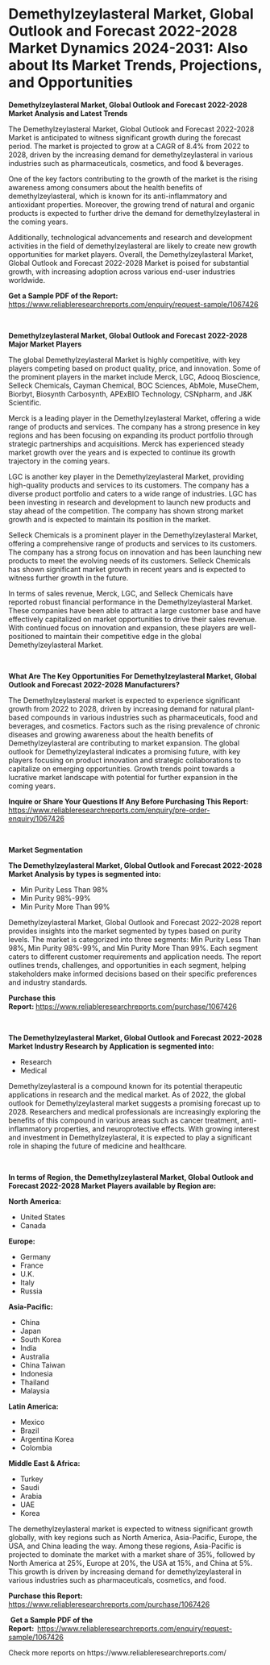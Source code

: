 <p><h1>Demethylzeylasteral Market, Global Outlook and Forecast 2022-2028 Market Dynamics 2024-2031: Also about Its Market Trends, Projections, and Opportunities</h1></p><p><strong>Demethylzeylasteral Market, Global Outlook and Forecast 2022-2028 Market Analysis and Latest Trends</strong></p>
<p><p>The Demethylzeylasteral Market, Global Outlook and Forecast 2022-2028 Market is anticipated to witness significant growth during the forecast period. The market is projected to grow at a CAGR of 8.4% from 2022 to 2028, driven by the increasing demand for demethylzeylasteral in various industries such as pharmaceuticals, cosmetics, and food & beverages. </p><p>One of the key factors contributing to the growth of the market is the rising awareness among consumers about the health benefits of demethylzeylasteral, which is known for its anti-inflammatory and antioxidant properties. Moreover, the growing trend of natural and organic products is expected to further drive the demand for demethylzeylasteral in the coming years.</p><p>Additionally, technological advancements and research and development activities in the field of demethylzeylasteral are likely to create new growth opportunities for market players. Overall, the Demethylzeylasteral Market, Global Outlook and Forecast 2022-2028 Market is poised for substantial growth, with increasing adoption across various end-user industries worldwide.</p></p>
<p><strong>Get a Sample PDF of the Report:&nbsp;</strong> <a href="https://www.reliableresearchreports.com/enquiry/request-sample/1067426">https://www.reliableresearchreports.com/enquiry/request-sample/1067426</a></p>
<p>&nbsp;</p>
<p><strong>Demethylzeylasteral Market, Global Outlook and Forecast 2022-2028 Major Market Players</strong></p>
<p><p>The global Demethylzeylasteral Market is highly competitive, with key players competing based on product quality, price, and innovation. Some of the prominent players in the market include Merck, LGC, Adooq Bioscience, Selleck Chemicals, Cayman Chemical, BOC Sciences, AbMole, MuseChem, Biorbyt, Biosynth Carbosynth, APExBIO Technology, CSNpharm, and J&K Scientific.</p><p>Merck is a leading player in the Demethylzeylasteral Market, offering a wide range of products and services. The company has a strong presence in key regions and has been focusing on expanding its product portfolio through strategic partnerships and acquisitions. Merck has experienced steady market growth over the years and is expected to continue its growth trajectory in the coming years.</p><p>LGC is another key player in the Demethylzeylasteral Market, providing high-quality products and services to its customers. The company has a diverse product portfolio and caters to a wide range of industries. LGC has been investing in research and development to launch new products and stay ahead of the competition. The company has shown strong market growth and is expected to maintain its position in the market.</p><p>Selleck Chemicals is a prominent player in the Demethylzeylasteral Market, offering a comprehensive range of products and services to its customers. The company has a strong focus on innovation and has been launching new products to meet the evolving needs of its customers. Selleck Chemicals has shown significant market growth in recent years and is expected to witness further growth in the future.</p><p>In terms of sales revenue, Merck, LGC, and Selleck Chemicals have reported robust financial performance in the Demethylzeylasteral Market. These companies have been able to attract a large customer base and have effectively capitalized on market opportunities to drive their sales revenue. With continued focus on innovation and expansion, these players are well-positioned to maintain their competitive edge in the global Demethylzeylasteral Market.</p></p>
<p>&nbsp;</p>
<p><strong>What Are The Key Opportunities For Demethylzeylasteral Market, Global Outlook and Forecast 2022-2028 Manufacturers?</strong></p>
<p><p>The Demethylzeylasteral market is expected to experience significant growth from 2022 to 2028, driven by increasing demand for natural plant-based compounds in various industries such as pharmaceuticals, food and beverages, and cosmetics. Factors such as the rising prevalence of chronic diseases and growing awareness about the health benefits of Demethylzeylasteral are contributing to market expansion. The global outlook for Demethylzeylasteral indicates a promising future, with key players focusing on product innovation and strategic collaborations to capitalize on emerging opportunities. Growth trends point towards a lucrative market landscape with potential for further expansion in the coming years.</p></p>
<p><strong>Inquire or Share Your Questions If Any Before Purchasing This Report:</strong> <a href="https://www.reliableresearchreports.com/enquiry/pre-order-enquiry/1067426">https://www.reliableresearchreports.com/enquiry/pre-order-enquiry/1067426</a></p>
<p>&nbsp;</p>
<p><strong>Market Segmentation</strong></p>
<p><strong>The Demethylzeylasteral Market, Global Outlook and Forecast 2022-2028 Market Analysis by types is segmented into:</strong></p>
<p><ul><li>Min Purity Less Than 98%</li><li>Min Purity 98%-99%</li><li>Min Purity More Than 99%</li></ul></p>
<p><p>Demethylzeylasteral Market, Global Outlook and Forecast 2022-2028 report provides insights into the market segmented by types based on purity levels. The market is categorized into three segments: Min Purity Less Than 98%, Min Purity 98%-99%, and Min Purity More Than 99%. Each segment caters to different customer requirements and application needs. The report outlines trends, challenges, and opportunities in each segment, helping stakeholders make informed decisions based on their specific preferences and industry standards.</p></p>
<p><strong>Purchase this Report:&nbsp;</strong><a href="https://www.reliableresearchreports.com/purchase/1067426">https://www.reliableresearchreports.com/purchase/1067426</a></p>
<p>&nbsp;</p>
<p><strong>The Demethylzeylasteral Market, Global Outlook and Forecast 2022-2028 Market Industry Research by Application is segmented into:</strong></p>
<p><ul><li>Research</li><li>Medical</li></ul></p>
<p><p>Demethylzeylasteral is a compound known for its potential therapeutic applications in research and the medical market. As of 2022, the global outlook for Demethylzeylasteral market suggests a promising forecast up to 2028. Researchers and medical professionals are increasingly exploring the benefits of this compound in various areas such as cancer treatment, anti-inflammatory properties, and neuroprotective effects. With growing interest and investment in Demethylzeylasteral, it is expected to play a significant role in shaping the future of medicine and healthcare.</p></p>
<p>&nbsp;</p>
<p><strong>In terms of Region, the Demethylzeylasteral Market, Global Outlook and Forecast 2022-2028 Market Players available by Region are:</strong></p>
<p>
    <p> <strong> North America: </strong>
        <ul>
            <li>United States</li>
            <li>Canada</li>
        </ul>
        </p> 
    <p> <strong> Europe: </strong>
        <ul>
            <li>Germany</li>
            <li>France</li>
            <li>U.K.</li>
            <li>Italy</li>
            <li>Russia</li>
        </ul>
        </p> 
    <p> <strong> Asia-Pacific: </strong>
        <ul>
            <li>China</li>
            <li>Japan</li>
            <li>South Korea</li>
            <li>India</li>
            <li>Australia</li>
            <li>China Taiwan</li>
            <li>Indonesia</li>
            <li>Thailand</li>
            <li>Malaysia</li>
        </ul>
        </p> 
    <p> <strong> Latin America: </strong>
        <ul>
            <li>Mexico</li>
            <li>Brazil</li>
            <li>Argentina Korea</li>
            <li>Colombia</li>
        </ul>
        </p> 
    <p> <strong> Middle East & Africa: </strong>
        <ul>
            <li>Turkey</li>
            <li>Saudi</li>
            <li>Arabia</li>
            <li>UAE</li>
            <li>Korea</li>
        </ul>
    </p>
    </p>
<p><p>The demethylzeylasteral market is expected to witness significant growth globally, with key regions such as North America, Asia-Pacific, Europe, the USA, and China leading the way. Among these regions, Asia-Pacific is projected to dominate the market with a market share of 35%, followed by North America at 25%, Europe at 20%, the USA at 15%, and China at 5%. This growth is driven by increasing demand for demethylzeylasteral in various industries such as pharmaceuticals, cosmetics, and food.</p></p>
<p><strong>Purchase this Report: </strong><a href="https://www.reliableresearchreports.com/purchase/1067426">https://www.reliableresearchreports.com/purchase/1067426</a></p>
<p>&nbsp;<strong>Get a Sample PDF of the Report:&nbsp;&nbsp;</strong><a href="https://www.reliableresearchreports.com/enquiry/request-sample/1067426">https://www.reliableresearchreports.com/enquiry/request-sample/1067426</a></p>
<p><strong></strong></p>
<p>Check more reports on https://www.reliableresearchreports.com/</p>